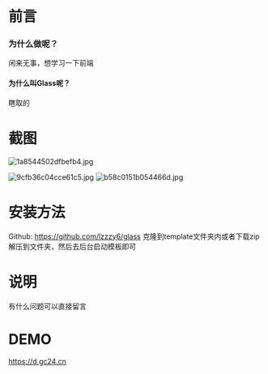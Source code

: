 # 前言
### 为什么做呢？
闲来无事，想学习一下前端
#### 为什么叫Glass呢？
瞎取的
# 截图
![1a8544502dfbefb4.jpg](https://oss.gc24.cn/LightPicture/2024/04/1a8544502dfbefb4.jpg)

![9cfb36c04cce61c5.jpg](https://oss.gc24.cn/LightPicture/2024/04/9cfb36c04cce61c5.jpg)
![b58c0151b054466d.jpg](https://oss.gc24.cn/LightPicture/2024/04/b58c0151b054466d.jpg)
# 安装方法
Github: https://github.com/lzzzy6/glass
克隆到template文件夹内或者下载zip解压到文件夹，然后去后台启动模板即可
# 说明
有什么问题可以直接留言
# DEMO
https://d.gc24.cn
